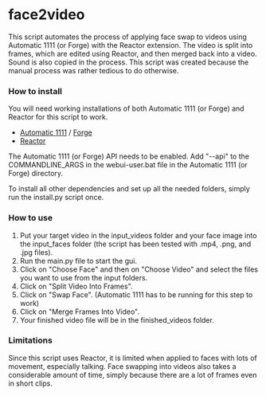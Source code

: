 # face2video

This script automates the process of applying face swap to videos using Automatic 1111 (or Forge) with the Reactor extension. The video is split into frames, which are edited using Reactor, and then merged back into a video. Sound is also copied in the process. This script was created because the manual process was rather tedious to do otherwise.

### How to install

You will need working installations of both Automatic 1111 (or Forge) and Reactor for this script to work.
- [Automatic 1111](https://github.com/AUTOMATIC1111/stable-diffusion-webui) / [Forge](https://github.com/lllyasviel/stable-diffusion-webui-forge) 
- [Reactor](https://github.com/Gourieff/sd-webui-reactor)

The Automatic 1111 (or Forge) API needs to be enabled. Add "--api" to the COMMANDLINE_ARGS in the webui-user.bat file in the Automatic 1111 (or Forge) directory.

To install all other dependencies and set up all the needed folders, simply run the install.py script once.

### How to use

1. Put your target video in the input_videos folder and your face image into the input_faces folder (the script has been tested with .mp4, .png, and .jpg files).
2. Run the main.py file to start the gui.  
3. Click on "Choose Face" and then on "Choose Video" and select the files you want to use from the input folders.
4. Click on "Split Video Into Frames". 
5. Click on "Swap Face". (Automatic 1111 has to be running for this step to work)
6. Click on "Merge Frames Into Video".
7. Your finished video file will be in the finished_videos folder.

### Limitations

Since this script uses Reactor, it is limited when applied to faces with lots of movement, especially talking. Face swapping into videos also takes a considerable amount of time, simply because there are a lot of frames even in short clips.
